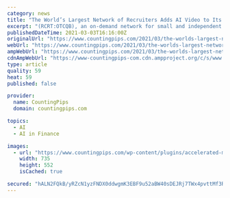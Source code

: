 ```yaml
---
category: news
title: "The World’s Largest Network of Recruiters Adds AI Video to Its Arsenal"
excerpt: "(RCRT:OTCQB), an on-demand network for small and independent recruiters, connects employers to 27,500 independent recruiters. The company has created the world’s largest recruiter platform, which uses video and artificial intelligence to make professional hiring easier and faster."
publishedDateTime: 2021-03-03T16:16:00Z
originalUrl: "https://www.countingpips.com/2021/03/the-worlds-largest-network-of-recruiters-adds-ai-video-to-its-arsenal/"
webUrl: "https://www.countingpips.com/2021/03/the-worlds-largest-network-of-recruiters-adds-ai-video-to-its-arsenal/"
ampWebUrl: "https://www.countingpips.com/2021/03/the-worlds-largest-network-of-recruiters-adds-ai-video-to-its-arsenal/amp/"
cdnAmpWebUrl: "https://www-countingpips-com.cdn.ampproject.org/c/s/www.countingpips.com/2021/03/the-worlds-largest-network-of-recruiters-adds-ai-video-to-its-arsenal/amp/"
type: article
quality: 59
heat: 59
published: false

provider:
  name: CountingPips
  domain: countingpips.com

topics:
  - AI
  - AI in Finance

images:
  - url: "https://www.countingpips.com/wp-content/plugins/accelerated-mobile-pages/images/SD-default-image.png"
    width: 735
    height: 552
    isCached: true

secured: "hALN2FQkB/yRZcN1yzFNDX0ddwgmK3EBF9u52aBW40sDEJRj7TWx4pvttMf3RvaPezKVYrKDc/Fk2ieTWK9jBl+xi8LX1Ic0dFYfJnVoHQPK0g2yDow8g8gz4cOVtsk1SRJ+WhzihFaPOdnpTnk0iEqehkbMduapUg9+bPGgCwZ7XAN3/eVE9CZIElQNrEcuiBKTovkYEMecuxlxIbpcZ1wjgffu3zFtADRaToHnl15COBhOQZWnHxWy90ZITSAquM3JjiBFzrWZpycdol7oNT4OacCAJacliOrewmRGeeJqvQZEWHiBI2Ca36JyRz4Yn1/RUHkVvQ8mPznRxapMAoVsmznWBvtJQlVIakV/rRk=;lvay5fyI59aT4HdWlyteJQ=="
---
```


